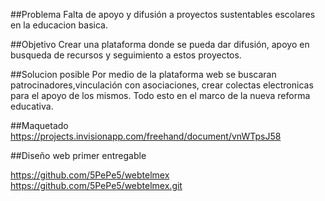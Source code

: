 ##Problema
Falta de apoyo y difusión a proyectos sustentables escolares en la educacion basica.

##Objetivo
Crear una plataforma donde se pueda dar difusión, apoyo en busqueda de recursos y seguimiento a estos proyectos.

##Solucion posible
Por medio de la plataforma web se buscaran patrocinadores,vinculación con asociaciones, crear colectas electronicas para el apoyo de los mismos. Todo esto en el marco de la nueva reforma educativa.

##Maquetado
https://projects.invisionapp.com/freehand/document/vnWTpsJ58

##Diseño web primer entregable

https://github.com/5PePe5/webtelmex
https://github.com/5PePe5/webtelmex.git